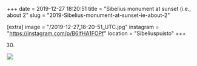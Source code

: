 +++
date = 2019-12-27 18:20:51
title = "Sibelius monument at sunset (i.e., about 2"
slug = "2019-Sibelius-monument-at-sunset-ie-about-2"

[extra]
image = "/2019-12-27_18-20-51_UTC.jpg"
instagram = "https://instagram.com/p/B6lfHA1FOPf"
location = "Sibeliuspuisto"
+++

30)

<img src="/2019-12-27_18-20-51_UTC.jpg" />
